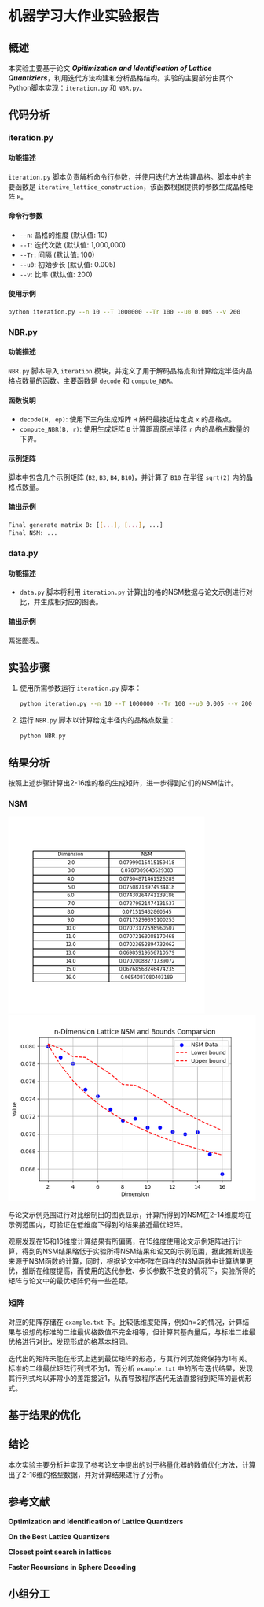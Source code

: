 # 机器学习大作业实验报告

## 概述

本实验主要基于论文 **_Opitimization and Identification of Lattice Quantiziers_**，利用迭代方法构建和分析晶格结构。实验的主要部分由两个Python脚本实现：`iteration.py` 和 `NBR.py`。

## 代码分析

### iteration.py

#### 功能描述

`iteration.py` 脚本负责解析命令行参数，并使用迭代方法构建晶格。脚本中的主要函数是 `iterative_lattice_construction`，该函数根据提供的参数生成晶格矩阵 `B`。

#### 命令行参数

- `--n`: 晶格的维度 (默认值: 10)
- `--T`: 迭代次数 (默认值: 1,000,000)
- `--Tr`: 间隔 (默认值: 100)
- `--u0`: 初始步长 (默认值: 0.005)
- `--v`: 比率 (默认值: 200)

#### 使用示例

```sh
python iteration.py --n 10 --T 1000000 --Tr 100 --u0 0.005 --v 200
```

### NBR.py

#### 功能描述

`NBR.py` 脚本导入 `iteration` 模块，并定义了用于解码晶格点和计算给定半径内晶格点数量的函数。主要函数是 `decode` 和 `compute_NBR`。

#### 函数说明

- `decode(H, ep)`: 使用下三角生成矩阵 `H` 解码最接近给定点 `x` 的晶格点。
- `compute_NBR(B, r)`: 使用生成矩阵 `B` 计算距离原点半径 `r` 内的晶格点数量的下界。

#### 示例矩阵

脚本中包含几个示例矩阵 (`B2`, `B3`, `B4`, `B10`)，并计算了 `B10` 在半径 `sqrt(2)` 内的晶格点数量。

#### 输出示例

```sh
Final generate matrix B: [[...], [...], ...]
Final NSM: ...
```

### data.py

#### 功能描述

- `data.py` 脚本将利用 `iteration.py` 计算出的格的NSM数据与论文示例进行对比，并生成相对应的图表。

#### 输出示例

两张图表。

## 实验步骤

1. 使用所需参数运行 `iteration.py` 脚本：
   
   ```sh
   python iteration.py --n 10 --T 1000000 --Tr 100 --u0 0.005 --v 200
   ```
2. 运行 `NBR.py` 脚本以计算给定半径内的晶格点数量：
   ```sh
   python NBR.py
   ```

## 结果分析

按照上述步骤计算出2-16维的格的生成矩阵，进一步得到它们的NSM估计。

### NSM

![alt text](Figure_2.png)
![alt text](Figure_1.png)

与论文示例范围进行对比绘制出的图表显示，计算所得到的NSM在2-14维度均在示例范围内，可验证在低维度下得到的结果接近最优矩阵。

观察发现在15和16维度计算结果有所偏离，在15维度使用论文示例矩阵进行计算，得到的NSM结果略低于实验所得NSM结果和论文的示例范围，据此推断误差来源于NSM函数的计算，同时，根据论文中矩阵在同样的NSM函数中计算结果更优，推断在维度提高，而使用的迭代参数、步长参数不改变的情况下，实验所得的矩阵与论文中的最优矩阵仍有一些差距。

### 矩阵

对应的矩阵存储在 `example.txt` 下。比较低维度矩阵，例如n=2的情况，计算结果与设想的标准的二维最优格数值不完全相等，但计算其基向量后，与标准二维最优格进行对比，发现形成的格基本相同。

迭代出的矩阵未能在形式上达到最优矩阵的形态，与其行列式始终保持为1有关。标准的二维最优矩阵行列式不为1，而分析 `example.txt` 中的所有迭代结果，发现其行列式均以非常小的差距接近1，从而导致程序迭代无法直接得到矩阵的最优形式。

## 基于结果的优化




## 结论

本次实验主要分析并实现了参考论文中提出的对于格量化器的数值优化方法，计算出了2-16维的格型数据，并对计算结果进行了分析。

## 参考文献

 **Optimization and Identification of Lattice Quantizers** 
 
 **On the Best Lattice Quantizers** 
 
 **Closest point search in lattices** 
 
 **Faster Recursions in Sphere Decoding**

## 小组分工

